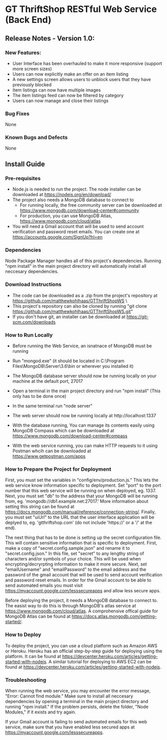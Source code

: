 # GT ThriftShop RESTful Web Service (Back End)

## Release Notes - Version 1.0:

### New Features:

* User Interface has been overhauled to make it more responsive (support more screen sizes)
* Users can now explicitly make an offer on an item listing
* A new settings screen allows users to unblock users that they have previously blocked
* Item listings can now have multiple images
* The item listings feed can now be filtered by category
* Users can now manage and close their listings

### Bug Fixes

None

### Known Bugs and Defects

None

## Install Guide

### Pre-requisites

* Node.js is needed to run the project. The node installer can be downloaded at https://nodejs.org/en/download/
* The project also needs a MongoDB database to connect to
  * For running locally, the free community server can be downloaded at https://www.mongodb.com/download-center#community
  * For production, you can use MongoDB Atlas, https://www.mongodb.com/cloud/atlas
* You will need a Gmail account that will be used to send account verification and password reset emails. You can create one at https://accounts.google.com/SignUp?hl=en

### Dependencies

Node Package Manager handles all of this project's dependencies. Running "npm install" in the main project directory will automatically install all neccesary dependencies.

### Download Instructions

* The code can be downloaded as a .zip from the project's repository at https://github.com/matthewkohlhaas/GTThriftShopWS
\
* This project's repository can also be cloned by running "git clone https://github.com/matthewkohlhaas/GTThriftShopWS.git"
* If you don't have git, an installer can be downloaded at https://git-scm.com/downloads

### How to Run Locally

* Before running the Web Service, an isnatnace of MongoDB must be running
* Run "mongod.exe" (it should be located in C:\Program Files\MongoDB\Server\3.6\bin or wherever you installed it)
* The MongoDB database server should now be running locally on your machine at the default port, 27017
* Open a terminal in the main project directory and run "npm install" (This only has to be done once)
* In the same terminal run "node server"
* The web server should now be running locally at http://localhost:1337

* With the database running, You can manage its contents easily using MongoDB Compass which can be downloaded at https://www.mongodb.com/download-center#compass
* With the web service running, you can make HTTP requests to it using Postman whcih can be downloaded at https://www.getpostman.com/apps

### How to Prepare the Project for Deployment

First, you must set the variables in "config/env/production.js." This lets the web service know information specific to deployment. Set "port" to the port number that this web service will be running on when deployed, eg. 1337. Next, you must set "db" to the address that your MongoDB will be running from, eg. 'mongodb://db1.example.net:27017.' More information about setting this string can be found at https://docs.mongodb.com/manual/reference/connection-string/. Finally, you must set "uiUrl" to the URL that the user interface application will be deplyed to, eg. 'gtthriftshop.com' (do not include 'https://' or a '/' at the end).

The next thing that has to be done is setting up the secret configuration file. This will contain sensitive information that is specific to deployment. First, make a copy of "secret.config.sample.json" and rename it to "secret.config.json." In this file, set "secret" to any lengthy string of characters and/or symbols of your choice. This will be used when encrypting/decryrpting information to make it more secure. Next, set "emailUsername" and "emailPassword" to the email address and the password of the gmail account that will be used to send account verification and password reset emails. In order for the Gmail account to be able to send automated emails you must visit https://myaccount.google.com/lesssecureapps and allow less secure apps.

Before deploying the project, it needs a MongoDB database to connect to. The easist way to do this is through MongoDB's atlas service at https://www.mongodb.com/cloud/atlas. A comprohensive offical guide for MongoDB Atlas can be found at https://docs.atlas.mongodb.com/getting-started/.

### How to Deploy

To deploy the project, you can use a cloud platform such as Amazon AWS or Heroku. Heroku has an official step-by-step guide for deploying using the platform. It can be found at https://devcenter.heroku.com/articles/getting-started-with-nodejs. A similar tutorial for deploying to AWS EC2 can be found at https://devcenter.heroku.com/articles/getting-started-with-nodejs.

### Troubleshooting

When running the web service, you may encounter the error message, "Error: Cannot find module." Make sure to install all neccesary dependencies by opening a terminal in the main project directory and running "npm install." If the problem persists, delete the folder, "Node Modules," if it exists and try again.

If your Gmail account is failing to send automated emails for this web service, make sure that you have enabled less secured apps at https://myaccount.google.com/lesssecureapps.
